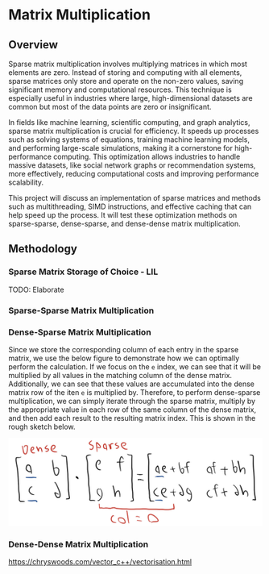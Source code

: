 # Matrix Multiplication

## Overview
Sparse matrix multiplication involves multiplying matrices in which most elements are zero. Instead of storing and computing with all elements, sparse matrices only store and operate on the non-zero values, saving significant memory and computational resources. This technique is especially useful in industries where large, high-dimensional datasets are common but most of the data points are zero or insignificant.

In fields like machine learning, scientific computing, and graph analytics, sparse matrix multiplication is crucial for efficiency. It speeds up processes such as solving systems of equations, training machine learning models, and performing large-scale simulations, making it a cornerstone for high-performance computing. This optimization allows industries to handle massive datasets, like social network graphs or recommendation systems, more effectively, reducing computational costs and improving performance scalability.

This project will discuss an implementation of sparse matrices and methods such as multithreading, SIMD instructions, and effective caching that can help speed up the process. It will test these optimization methods on sparse-sparse, dense-sparse, and dense-dense matrix multiplication.

## Methodology
### Sparse Matrix Storage of Choice - LIL
TODO: Elaborate

### Sparse-Sparse Matrix Multiplication

### Dense-Sparse Matrix Multiplication
Since we store the corresponding column of each entry in the sparse matrix, we use the below figure to demonstrate how we can optimally perform the calculation. If we focus on the `e` index, we can see that it will be multiplied by all values in the matching column of the dense matrix. Additionally, we can see that these values are accumulated into the dense matrix row of the iten `e` is multiplied by.  Therefore, to perform dense-sparse multiplication, we can simply iterate through the sparse matrix, multiply by the appropriate value in each row of the same column of the dense matrix, and then add each result to the resulting matrix index. This is shown in the rough sketch below.
<p align="center">
  <img src="images/dense-sparse.png" alt="hwloc tool output" />
</p>

### Dense-Dense Matrix Multiplication

https://chryswoods.com/vector_c++/vectorisation.html